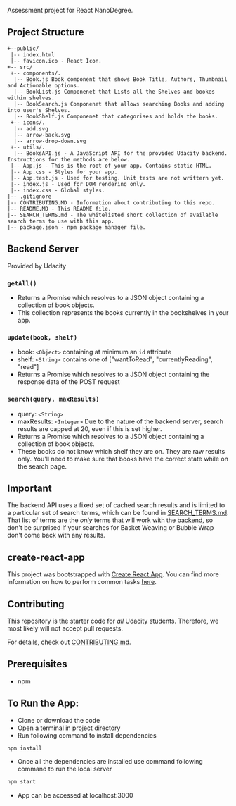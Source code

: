 Assessment project for React NanoDegree.

## Project Structure
```
+--public/    
 |-- index.html
 |-- favicon.ico - React Icon.
+-- src/
 +-- components/.
  |-- Book.js Book component that shows Book Title, Authors, Thumbnail and Actionable options.
  |-- BookList.js Componenet that Lists all the Shelves and bookes within shelves.
  |-- BookSearch.js Componenet that allows searching Books and adding into user's Shelves.
  |-- BookShelf.js Componenet that categorises and holds the books.
 +-- icons/.
  |-- add.svg
  |-- arrow-back.svg
  |-- arrow-drop-down.svg
 +-- utils/.
  |-- BooksAPI.js - A JavaScript API for the provided Udacity backend. Instructions for the methods are below.
 |-- App.js - This is the root of your app. Contains static HTML.
 |-- App.css - Styles for your app.
 |-- App.test.js - Used for testing. Unit tests are not writtern yet. 
 |-- index.js - Used for DOM rendering only.
 |-- index.css - Global styles.
|-- .gitignore 
|-- CONTRIBUTING.MD - Information about contributing to this repo. 
|-- README.MD - This README file.
|-- SEARCH_TERMS.md - The whitelisted short collection of available search terms to use with this app.
|-- package.json - npm package manager file.
```

## Backend Server

Provided by Udacity

### `getAll()`
* Returns a Promise which resolves to a JSON object containing a collection of book objects.
* This collection represents the books currently in the bookshelves in your app.

### `update(book, shelf)`
* book: `<Object>` containing at minimum an `id` attribute
* shelf: `<String>` contains one of ["wantToRead", "currentlyReading", "read"]  
* Returns a Promise which resolves to a JSON object containing the response data of the POST request

### `search(query, maxResults)`
* query: `<String>`
* maxResults: `<Integer>` Due to the nature of the backend server, search results are capped at 20, even if this is set higher.
* Returns a Promise which resolves to a JSON object containing a collection of book objects.
* These books do not know which shelf they are on. They are raw results only. You'll need to make sure that books have the correct state while on the search page.

## Important
The backend API uses a fixed set of cached search results and is limited to a particular set of search terms, which can be found in [SEARCH_TERMS.md](SEARCH_TERMS.md). That list of terms are the _only_ terms that will work with the backend, so don't be surprised if your searches for Basket Weaving or Bubble Wrap don't come back with any results. 

## create-react-app

This project was bootstrapped with [Create React App](https://github.com/facebookincubator/create-react-app). You can find more information on how to perform common tasks [here](https://github.com/facebookincubator/create-react-app/blob/master/packages/react-scripts/template/README.md).

## Contributing

This repository is the starter code for _all_ Udacity students. Therefore, we most likely will not accept pull requests.

For details, check out [CONTRIBUTING.md](CONTRIBUTING.md).

## Prerequisites
   
* npm
    
##   To Run the App:
   
* Clone or download the code
* Open a terminal in project directory
* Run following command to install dependencies
```sh
npm install
``` 
* Once all the dependencies are installed use command following command to run the local server 
```sh
npm start
```
* App can be accessed at localhost:3000


